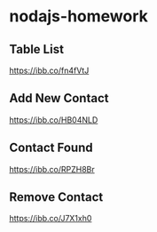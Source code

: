 # nodajs-homework

## Table List

https://ibb.co/fn4fVtJ

## Add New Contact

https://ibb.co/HB04NLD

## Contact Found

https://ibb.co/RPZH8Br

## Remove Contact

https://ibb.co/J7X1xh0
